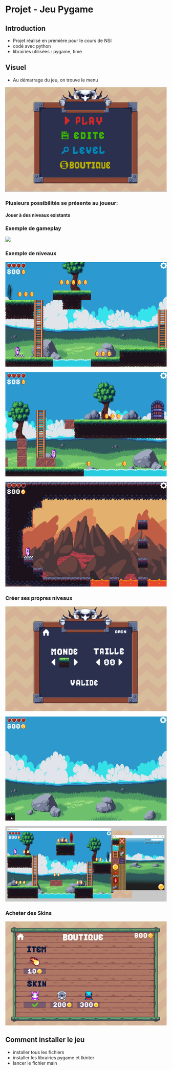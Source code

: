 # Projet - Jeu Pygame

## Introduction
- Projet réalisé en première pour le cours de NSI 
- codé avec python 
- librairies utilisées : pygame, time 


## Visuel
- Au démarrage du jeu, on trouve le menu  

![visuel1](image/menu.png)

### Plusieurs possibilités se présente au joueur:

#### Jouer à des niveaux existants

### Exemple de gameplay


![](image/jeu.gif)


### Exemple de niveaux

![visuel1](image/exlevel1.png)

![visuel1](image/exlevel2.png)

![visuel1](image/exlevel3.png)

### Créer ses propres niveaux

![visuel1](image/editeur1.png)

![](image/exediteur.gif)

![visuel1](image/editeur2.png)

### Acheter des Skins

![visuel1](image/store.png)

## Comment installer le jeu

- installer tous les fichiers
- installer les librairies pygame et tkinter
- lancer le fichier main

